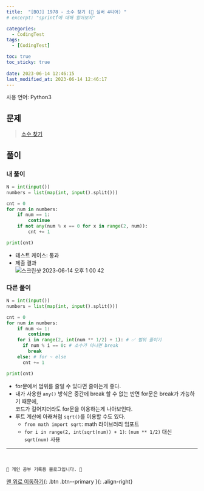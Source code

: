 ```yaml
---
title:  "[BOJ] 1978 - 소수 찾기 (🥈 실버 4티어) "
# excerpt: "sprintf에 대해 알아보자"

categories:
  - CodingTest
tags:
  - [CodingTest]

toc: true
toc_sticky: true
 
date: 2023-06-14 12:46:15
last_modified_at: 2023-06-14 12:46:17
---
```


사용 언어: Python3

## 문제
> [소수 찾기](https://www.acmicpc.net/problem/1978)

## 풀이
### 내 풀이
```py
N = int(input())
numbers = list(map(int, input().split()))

cnt = 0
for num in numbers:
    if num == 1:
        continue
    if not any(num % x == 0 for x in range(2, num)):
        cnt += 1

print(cnt)
```
- 테스트 케이스: 통과
- 제출 결과<br>
![스크린샷 2023-06-14 오후 1 00 42](https://github.com/minju412/jenkins-test/assets/59405576/8158e93c-f38a-4889-bd85-c3dd747d432b)


### 다른 풀이
```py
N = int(input())
numbers = list(map(int, input().split()))

cnt = 0
for num in numbers:
    if num <= 1:
        continue
    for i in range(2, int(num ** 1/2) + 1): # ✅ 범위 줄이기
      if num % i == 0: # 소수가 아니면 break
        break
    else: # for ~ else
      cnt += 1

print(cnt)
```
- for문에서 범위를 줄일 수 있다면 줄이는게 좋다.
- 내가 사용한 `any()` 방식은 중간에 break 할 수 없는 반면 for문은 break가 가능하기 때문에,<br>
코드가 길어지더라도 for문을 이용하는게 나아보인다.
- 루트 계산에 아래처럼 `sqrt()`를 이용할 수도 있다.
  - `from math import sqrt`: math 라이브러리 임포트
  - `for i in range(2, int(sqrt(num)) + 1)`: `(num ** 1/2)` 대신 `sqrt(num)` 사용 








***
<br>


    💛 개인 공부 기록용 블로그입니다. 👻

[맨 위로 이동하기](#){: .btn .btn--primary }{: .align-right}